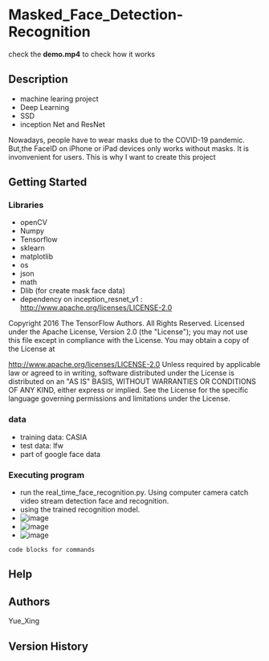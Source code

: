 # Masked_Face_Detection-Recognition

check the <b>demo.mp4</b> to check how it works

## Description

* machine learing project 
* Deep Learning
* SSD
* inception Net and ResNet

Nowadays, people have to wear masks due to the COVID-19 pandemic. 
But,the FaceID on iPhone or iPad devices only works without masks. It is invonvenient for users. This is why I want to create this project 

## Getting Started

### Libraries

* openCV
* Numpy
* Tensorflow
* sklearn
* matplotlib
* os
* json
* math
* Dlib (for create mask face data)
* dependency on inception_resnet_v1 : http://www.apache.org/licenses/LICENSE-2.0

Copyright 2016 The TensorFlow Authors. All Rights Reserved.
Licensed under the Apache License, Version 2.0 (the "License");
you may not use this file except in compliance with the License.
You may obtain a copy of the License at

http://www.apache.org/licenses/LICENSE-2.0
Unless required by applicable law or agreed to in writing, software
distributed under the License is distributed on an "AS IS" BASIS,
WITHOUT WARRANTIES OR CONDITIONS OF ANY KIND, either express or implied.
See the License for the specific language governing permissions and
limitations under the License.

### data

* training data: CASIA
* test data: lfw
* part of google face data

### Executing program

* run the real_time_face_recognition.py. Using computer camera catch video stream detection face and recognition. 
* using the trained recognition model. 
* ![image](https://user-images.githubusercontent.com/60112459/140617469-891ad31d-7b58-4463-9e23-117132451968.png)
* ![image](https://user-images.githubusercontent.com/60112459/140617321-7838ed38-9c6d-4f40-9794-1efcb27a69ce.png)
* ![image](https://user-images.githubusercontent.com/60112459/140617348-6689c02c-0350-4e19-a630-6df7bf2e2fe3.png)


```
code blocks for commands
```
## Help



## Authors

Yue_Xing

## Version History

